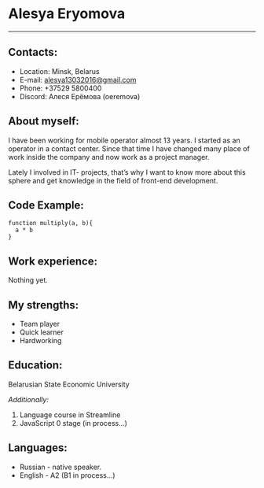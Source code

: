 # Alesya Eryomova
************************************
## Contacts:
  * Location: Minsk, Belarus
  * E-mail: alesya13032016@gmail.com
  * Phone: +37529 5800400
  * Discord: Алеся Ерёмова (oeremova)

## About myself:
I have been working for mobile operator almost 13 years. I started as an operator in а contact center. Since that time I have changed many place of work inside the company and now work as a project manager.

Lately I involved in IT- projects, that’s why I want to know more about this sphere and get knowledge in the field of front-end development.

## Code Example:
```
function multiply(a, b){
  a * b
}
```
## Work experience:
  Nothing yet.

## My strengths:
 * Team player
 * Quick learner
 * Hardworking

## Education:
  Belarusian State Economic University

*Аdditionally:*
  1. Language course in Streamline
  2. JavaScript 0 stage (in process…)

## Languages:
  * Russian - native speaker.
  * English - A2 (B1 in process…)



